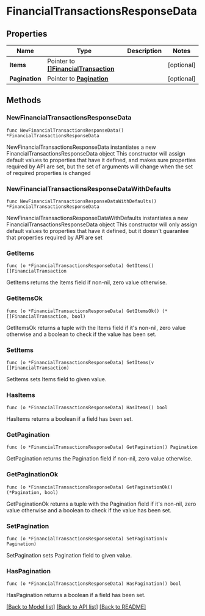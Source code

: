 # FinancialTransactionsResponseData

## Properties

Name | Type | Description | Notes
------------ | ------------- | ------------- | -------------
**Items** | Pointer to [**[]FinancialTransaction**](FinancialTransaction.md) |  | [optional] 
**Pagination** | Pointer to [**Pagination**](Pagination.md) |  | [optional] 

## Methods

### NewFinancialTransactionsResponseData

`func NewFinancialTransactionsResponseData() *FinancialTransactionsResponseData`

NewFinancialTransactionsResponseData instantiates a new FinancialTransactionsResponseData object
This constructor will assign default values to properties that have it defined,
and makes sure properties required by API are set, but the set of arguments
will change when the set of required properties is changed

### NewFinancialTransactionsResponseDataWithDefaults

`func NewFinancialTransactionsResponseDataWithDefaults() *FinancialTransactionsResponseData`

NewFinancialTransactionsResponseDataWithDefaults instantiates a new FinancialTransactionsResponseData object
This constructor will only assign default values to properties that have it defined,
but it doesn't guarantee that properties required by API are set

### GetItems

`func (o *FinancialTransactionsResponseData) GetItems() []FinancialTransaction`

GetItems returns the Items field if non-nil, zero value otherwise.

### GetItemsOk

`func (o *FinancialTransactionsResponseData) GetItemsOk() (*[]FinancialTransaction, bool)`

GetItemsOk returns a tuple with the Items field if it's non-nil, zero value otherwise
and a boolean to check if the value has been set.

### SetItems

`func (o *FinancialTransactionsResponseData) SetItems(v []FinancialTransaction)`

SetItems sets Items field to given value.

### HasItems

`func (o *FinancialTransactionsResponseData) HasItems() bool`

HasItems returns a boolean if a field has been set.

### GetPagination

`func (o *FinancialTransactionsResponseData) GetPagination() Pagination`

GetPagination returns the Pagination field if non-nil, zero value otherwise.

### GetPaginationOk

`func (o *FinancialTransactionsResponseData) GetPaginationOk() (*Pagination, bool)`

GetPaginationOk returns a tuple with the Pagination field if it's non-nil, zero value otherwise
and a boolean to check if the value has been set.

### SetPagination

`func (o *FinancialTransactionsResponseData) SetPagination(v Pagination)`

SetPagination sets Pagination field to given value.

### HasPagination

`func (o *FinancialTransactionsResponseData) HasPagination() bool`

HasPagination returns a boolean if a field has been set.


[[Back to Model list]](../README.md#documentation-for-models) [[Back to API list]](../README.md#documentation-for-api-endpoints) [[Back to README]](../README.md)


